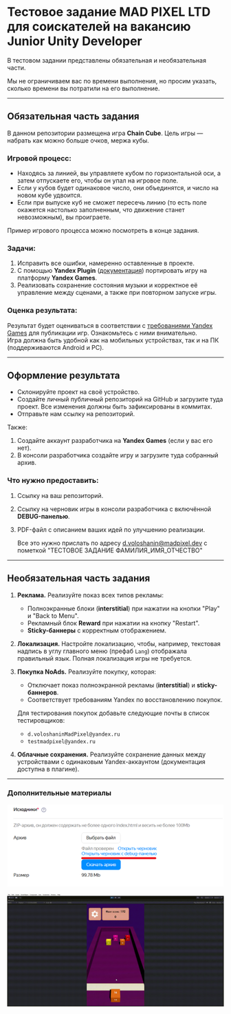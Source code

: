 # Тестовое задание MAD PIXEL LTD для соискателей на вакансию Junior Unity Developer

В тестовом задании представлены обязательная и необязательная части.

Мы не ограничиваем вас по времени выполнения, но просим указать, сколько времени вы потратили на его выполнение.

---

## Обязательная часть задания

В данном репозитории размещена игра **Chain Cube**. Цель игры — набрать как можно больше очков, мержа кубы. 

### Игровой процесс:
- Находясь за линией, вы управляете кубом по горизонтальной оси, а затем отпускаете его, чтобы он упал на игровое поле.  
- Если у кубов будет одинаковое число, они объединятся, и число на новом кубе удвоится.  
- Если при выпуске куб не сможет пересечь линию (то есть поле окажется настолько заполненным, что движение станет невозможным), вы проиграете.  

Пример игрового процесса можно посмотреть в конце задания.

### Задачи:
1. Исправить все ошибки, намеренно оставленные в проекте.  
2. С помощью **Yandex Plugin** ([документация](https://max-games.ru/plugin-yg/doc/)) портировать игру на платформу **Yandex Games**.  
3. Реализовать сохранение состояния музыки и корректное её управление между сценами, а также при повторном запуске игры.

### Оценка результата:
Результат будет оцениваться в соответствии с [требованиями Yandex Games](https://yandex.ru/dev/games/doc/ru/concepts/requirements) для публикации игр. Ознакомьтесь с ними внимательно.  
Игра должна быть удобной как на мобильных устройствах, так и на ПК (поддерживаются Android и PC).

---

## Оформление результата

- Склонируйте проект на своё устройство.  
- Создайте личный публичный репозиторий на GitHub и загрузите туда проект. Все изменения должны быть зафиксированы в коммитах.  
- Отправьте нам ссылку на репозиторий.  

Также:  
1. Создайте аккаунт разработчика на **Yandex Games** (если у вас его нет).  
2. В консоли разработчика создайте игру и загрузите туда собранный архив.  

### Что нужно предоставить:
1. Ссылку на ваш репозиторий.  
2. Ссылку на черновик игры в консоли разработчика с включённой **DEBUG-панелью**.  
3. PDF-файл с описанием ваших идей по улучшению реализации.

   Все это нужно прислать по адресу d.voloshanin@madpixel.dev с пометкой "ТЕСТОВОЕ ЗАДАНИЕ ФАМИЛИЯ_ИМЯ_ОТЧЕСТВО"

---

## Необязательная часть задания

1. **Реклама.** Реализуйте показ всех типов рекламы:
   - Полноэкранные блоки (**interstitial**) при нажатии на кнопки "Play" и "Back to Menu".
   - Рекламный блок **Reward** при нажатии на кнопку "Restart".
   - **Sticky-баннеры** с корректным отображением.

2. **Локализация.** Настройте локализацию, чтобы, например, текстовая надпись в углу главного меню (префаб `Lang`) отображала правильный язык. Полная локализация игры не требуется.

3. **Покупка NoAds.** Реализуйте покупку, которая:
   - Отключает показ полноэкранной рекламы (**interstitial**) и **sticky-баннеров**.
   - Соответствует требованиям Yandex по восстановлению покупок.

   Для тестирования покупок добавьте следующие почты в список тестировщиков:  
   - `d.voloshaninMadPixel@yandex.ru`  
   - `testmadpixel@yandex.ru`  

4. **Облачные сохранения.** Реализуйте сохранение данных между устройствами с одинаковым Yandex-аккаунтом (документация доступна в плагине).

---

### Дополнительные материалы
![Первая сцена](/README_Additional_materials/arch.png)

![Пример игрового процесса](/README_Additional_materials/testTaskGif.gif)
